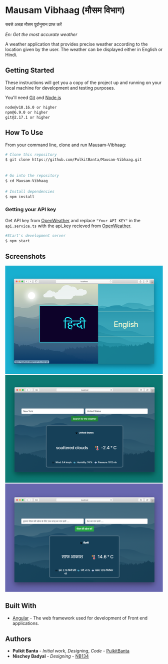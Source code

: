# Mausam Vibhaag (मौसम विभाग)
सबसे अच्छा मौसम पूर्वानुमान प्राप्त करें

*En: Get the most accurate weather*

A weather application that provides precise weather according to the location given by the user.
The weather can be displayed either in English or Hindi.

## Getting Started

These instructions will get you a copy of the project up and running on your local machine for development and testing purposes.

You'll need [Git](https://git-scm.com) and [Node.js](https://nodejs.org/en/download/)

```
node@v10.16.0 or higher
npm@6.9.0 or higher
git@2.17.1 or higher
```

## How To Use

From your command line, clone and run Mausam-Vibhaag:

```bash
# Clone this repository
$ git clone https://github.com/PulkitBanta/Mausam-Vibhaag.git


# Go into the repository
$ cd Mausam-Vibhaag

# Install dependencies
$ npm install
```

### Getting your API key
Get API key from [OpenWeather](https://openweathermap.org/current) and replace `"Your API KEY"` in the `api.service.ts` with the api_key recieved from [OpenWeather](https://openweathermap.org/current).

```bash
#Start's development server
$ npm start
```

## Screenshots

![Homepage](screenshots/landing-page.png "Landing page")
![Weather in English](screenshots/usa.png "View Weather")
![Weather in Hindi](screenshots/hindi.png "View Weather")

## Built With

* [Angular](https://angular.io/) - The web framework used for development of Front end applications.

## Authors

* **Pulkit Banta** - *Initial work*, *Designing*, *Code* - [PulkitBanta](https://github.com/PulkitBanta/)
* **Nischey Badyal** - *Designing* - [NB134](https://github.com/NB134)


